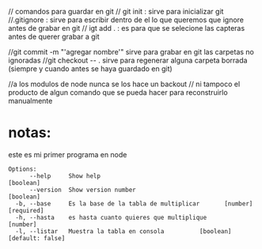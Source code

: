 // comandos para guardar en git 
// git init : sirve para inicializar git
//.gitignore : sirve para escribir dentro de el lo que queremos que ignore antes de grabar en git 
// igt add . : es para que se selecione las capteras antes de querer grabar a git

//git commit -m "'agregar nombre'"  sirve para grabar en git las carpetas no ignoradas
//git checkout -- .  sirve para regenerar alguna carpeta borrada (siempre y cuando antes se haya guardado en git)

//a los modulos de node nunca se los hace un backout
// ni tampoco el producto de algun comando que se pueda hacer para reconstruirlo manualmente

# notas:
este es mi primer programa en node


```
Options:
      --help     Show help                                             [boolean]
      --version  Show version number                                   [boolean]
  -b, --base     Es la base de la tabla de multiplicar       [number] [required]
  -h, --hasta    es hasta cuanto quieres que multiplique                [number]
  -l, --listar   Muestra la tabla en consola          [boolean] [default: false]
  ```